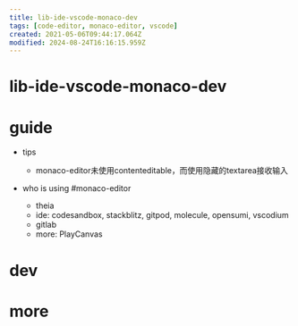 ```yaml
---
title: lib-ide-vscode-monaco-dev
tags: [code-editor, monaco-editor, vscode]
created: 2021-05-06T09:44:17.064Z
modified: 2024-08-24T16:16:15.959Z
---
```


# lib-ide-vscode-monaco-dev

# guide

- tips
  - monaco-editor未使用contenteditable，而使用隐藏的textarea接收输入

- who is using #monaco-editor
  - theia
  - ide: codesandbox, stackblitz, gitpod, molecule, opensumi, vscodium
  - gitlab
  - more: PlayCanvas
# dev

# more
